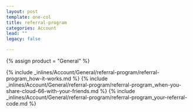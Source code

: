 ```yaml
---
layout: post
template: one-col
title: referral-program
categories: Account
lead: ""
legacy: false

---
```

{% assign product = "General" %}

{% include _inlines/Account/General/referral-program/referral-program_how-it-works.md %}
{% include _inlines/Account/General/referral-program/referral-program_when-you-share-cloud-66-with-your-friends.md %}
{% include _inlines/Account/General/referral-program/referral-program_your-referral-code.md %}
